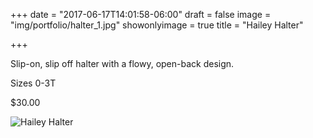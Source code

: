 +++
date = "2017-06-17T14:01:58-06:00"
draft = false
image = "img/portfolio/halter_1.jpg"
showonlyimage = true
title = "Hailey Halter"

+++

Slip-on, slip off halter with a flowy, open-back design.

Sizes 0-3T

$30.00

![Hailey Halter](/img/portfolio/halter_1.jpg)

